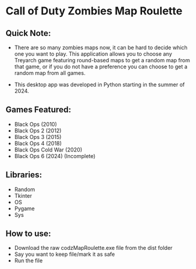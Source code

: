# **Call of Duty Zombies Map Roulette**  
## Quick Note:  
- There are so many zombies maps now, it can be hard to decide which one you want to play. This application allows you to choose any Treyarch game featuring round-based maps to get a random map from that game, or if you do not have a preference you can choose to get a random map from all games.

 - This desktop app was developed in Python starting in the summer of 2024.

## Games Featured:

- Black Ops (2010)  
- Black Ops 2 (2012)  
- Black Ops 3 (2015)  
- Black Ops 4 (2018)  
- Black Ops Cold War (2020)  
- Black Ops 6 (2024) (Incomplete)

## Libraries:

- Random
- Tkinter  
- OS  
- Pygame
- Sys

  
## How to use:

- Download the raw codzMapRoulette.exe file from the dist folder
- Say you want to keep file/mark it as safe
- Run the file

